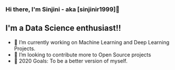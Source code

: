### Hi there, I'm Sinjini - aka [sinjinir1999]👋


## I'm a Data Science enthusiast!!

- 🔭 I’m currently working on Machine Learning and Deep Learning Projects.
- 👯 I’m looking to contribute more to Open Source projects
- 🥅 2020 Goals: To be a better version of myself.


[linkedin]: https://www.linkedin.com/in/sinjini-roy-5870bb158
[github]: https://github.com/sinjinir1999
[kaggle]: https://www.kaggle.com/sinjinir1999
